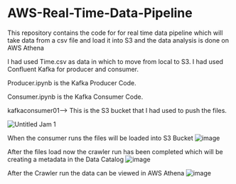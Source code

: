# AWS-Real-Time-Data-Pipeline
This repository contains the code for for real time data pipeline which will take data from a csv file and load it into S3 and the data analysis is done on AWS Athena


I had used Time.csv as data in which to move from local to S3.
I had used Confluent Kafka for producer and consumer.

Producer.ipynb is the Kafka Producer Code.

Consumer.ipynb is the Kafka Consumer Code.

kafkaconsumer01--> This is the S3 bucket that I had used to push the files.

![Untitled Jam 1](https://github.com/Telusuga/AWS-Real-Time-Data-Pipeline/assets/113308141/521bd287-713a-449c-a737-447fe8e90313)


When the consumer runs the files will be loaded into S3 Bucket
![image](https://github.com/Telusuga/AWS-Real-Time-Data-Pipeline/assets/113308141/da6f8394-754b-4ea7-a86b-6076b2dda2c5)

After the files load now the crawler run has been completed which will be creating a metadata in the Data Catalog
![image](https://github.com/Telusuga/AWS-Real-Time-Data-Pipeline/assets/113308141/84f7a2ee-9a56-4806-8b7a-a28fd56ddd5a)

After the Crawler run the data can be viewed in AWS Athena
![image](https://github.com/Telusuga/AWS-Real-Time-Data-Pipeline/assets/113308141/600072f1-6633-4a86-b9d2-9f03bd3f3efe)
